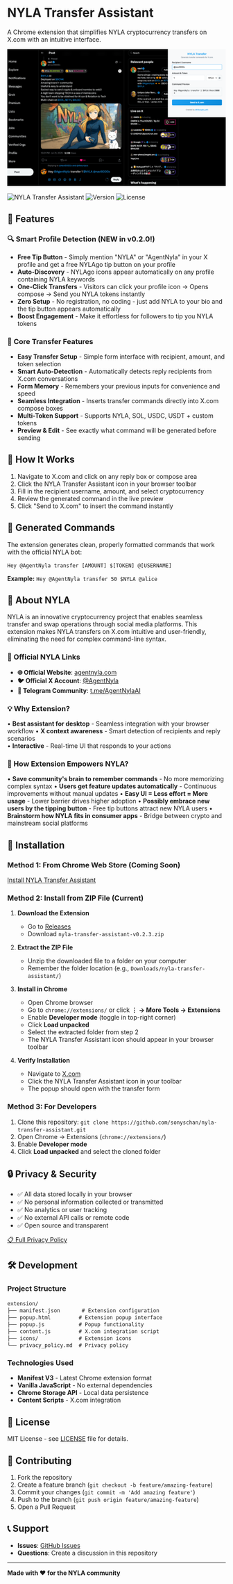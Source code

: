 # NYLA Transfer Assistant

A Chrome extension that simplifies NYLA cryptocurrency transfers on X.com with an intuitive interface.

![NYLA Transfer Assistant Hero](screenshots/1.Easy-to-use%20interface%20for%20NYLA%20transfers.png)

![NYLA Transfer Assistant](https://img.shields.io/badge/Chrome-Extension-blue?logo=googlechrome)
![Version](https://img.shields.io/badge/Version-0.2.3-orange)
![License](https://img.shields.io/badge/License-MIT-green)

## 🚀 Features

### 🔍 **Smart Profile Detection** (NEW in v0.2.0!)
- **Free Tip Button** - Simply mention "NYLA" or "AgentNyla" in your X profile and get a free NYLAgo tip button on your profile
- **Auto-Discovery** - NYLAgo icons appear automatically on any profile containing NYLA keywords
- **One-Click Transfers** - Visitors can click your profile icon → Opens compose → Send you NYLA tokens instantly
- **Zero Setup** - No registration, no coding - just add NYLA to your bio and the tip button appears automatically
- **Boost Engagement** - Make it effortless for followers to tip you NYLA tokens

### 💫 **Core Transfer Features**
- **Easy Transfer Setup** - Simple form interface with recipient, amount, and token selection
- **Smart Auto-Detection** - Automatically detects reply recipients from X.com conversations  
- **Form Memory** - Remembers your previous inputs for convenience and speed
- **Seamless Integration** - Inserts transfer commands directly into X.com compose boxes
- **Multi-Token Support** - Supports NYLA, SOL, USDC, USDT + custom tokens
- **Preview & Edit** - See exactly what command will be generated before sending

## 📱 How It Works

1. Navigate to X.com and click on any reply box or compose area
2. Click the NYLA Transfer Assistant icon in your browser toolbar
3. Fill in the recipient username, amount, and select cryptocurrency
4. Review the generated command in the live preview
5. Click "Send to X.com" to insert the command instantly

## 📝 Generated Commands

The extension generates clean, properly formatted commands that work with the official NYLA bot:
```
Hey @AgentNyla transfer [AMOUNT] $[TOKEN] @[USERNAME]
```

**Example:** `Hey @AgentNyla transfer 50 $NYLA @alice`

## 🧡 About NYLA

NYLA is an innovative cryptocurrency project that enables seamless transfer and swap operations through social media platforms. This extension makes NYLA transfers on X.com intuitive and user-friendly, eliminating the need for complex command-line syntax.

### 🔗 Official NYLA Links
- **🌐 Official Website**: [agentnyla.com](https://www.agentnyla.com)
- **🐦 Official X Account**: [@AgentNyla](https://x.com/AgentNyla)
- **💬 Telegram Community**: [t.me/AgentNylaAI](https://t.me/AgentNylaAI)

### 💡 Why Extension?
• **Best assistant for desktop** - Seamless integration with your browser workflow
• **X context awareness** - Smart detection of recipients and reply scenarios  
• **Interactive** - Real-time UI that responds to your actions

### 🚀 How Extension Empowers NYLA?
• **Save community's brain to remember commands** - No more memorizing complex syntax
• **Users get feature updates automatically** - Continuous improvements without manual updates
• **Easy UI = Less effort = More usage** - Lower barrier drives higher adoption
• **Possibly embrace new users by the tipping button** - Free tip buttons attract new NYLA users
• **Brainstorm how NYLA fits in consumer apps** - Bridge between crypto and mainstream social platforms

## 🔧 Installation

### Method 1: From Chrome Web Store (Coming Soon)
[Install NYLA Transfer Assistant](https://chrome.google.com/webstore/detail/your-extension-id)

### Method 2: Install from ZIP File (Current)
1. **Download the Extension**
   - Go to [Releases](https://github.com/sonyschan/nyla-transfer-assistant/releases)
   - Download `nyla-transfer-assistant-v0.2.3.zip`

2. **Extract the ZIP File**
   - Unzip the downloaded file to a folder on your computer
   - Remember the folder location (e.g., `Downloads/nyla-transfer-assistant/`)

3. **Install in Chrome**
   - Open Chrome browser
   - Go to `chrome://extensions/` or click **⋮ → More Tools → Extensions**
   - Enable **Developer mode** (toggle in top-right corner)
   - Click **Load unpacked**
   - Select the extracted folder from step 2
   - The NYLA Transfer Assistant icon should appear in your browser toolbar

4. **Verify Installation**
   - Navigate to [X.com](https://x.com)
   - Click the NYLA Transfer Assistant icon in your toolbar
   - The popup should open with the transfer form

### Method 3: For Developers
1. Clone this repository: `git clone https://github.com/sonyschan/nyla-transfer-assistant.git`
2. Open Chrome → Extensions (`chrome://extensions/`)
3. Enable **Developer mode**
4. Click **Load unpacked** and select the cloned folder

## 🔒 Privacy & Security

- ✅ All data stored locally in your browser
- ✅ No personal information collected or transmitted
- ✅ No analytics or user tracking
- ✅ No external API calls or remote code
- ✅ Open source and transparent

[📋 Full Privacy Policy](https://github.com/sonyschan/nyla-transfer-assistant/blob/master/privacy_policy.md)

## 🛠️ Development

### Project Structure
```
extension/
├── manifest.json       # Extension configuration
├── popup.html         # Extension popup interface  
├── popup.js           # Popup functionality
├── content.js         # X.com integration script
├── icons/             # Extension icons
└── privacy_policy.md  # Privacy policy
```

### Technologies Used
- **Manifest V3** - Latest Chrome extension format
- **Vanilla JavaScript** - No external dependencies
- **Chrome Storage API** - Local data persistence
- **Content Scripts** - X.com integration

## 📄 License

MIT License - see [LICENSE](LICENSE) file for details.

## 🤝 Contributing

1. Fork the repository
2. Create a feature branch (`git checkout -b feature/amazing-feature`)
3. Commit your changes (`git commit -m 'Add amazing feature'`)
4. Push to the branch (`git push origin feature/amazing-feature`)
5. Open a Pull Request

## 📞 Support

- **Issues**: [GitHub Issues](https://github.com/sonyschan/nyla-transfer-assistant/issues)
- **Questions**: Create a discussion in this repository

---

**Made with ❤️ for the NYLA community**